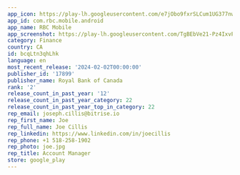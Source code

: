 ```yaml
---
app_icon: https://play-lh.googleusercontent.com/e7jObo9fxrSLCum1UG377nw2RI_aGKunAPgO2K9_tVFJ60knAfyrdP6kBxL_fUwf5dQ
app_id: com.rbc.mobile.android
app_name: RBC Mobile
app_screenshot: https://play-lh.googleusercontent.com/TgBEbVe21-Pz4IxvPQYghfLziucypIPIBSHF2d0gUYWXbgxNfcFFzoo_0h5YFA-MiX4
category: Finance
country: CA
id: bcqLtn3qhLhk
language: en
most_recent_release: '2024-02-02T00:00:00'
publisher_id: '17899'
publisher_name: Royal Bank of Canada
rank: '2'
release_count_in_past_year: '12'
release_count_in_past_year_category: 22
release_count_in_past_year_top_in_category: 22
rep_email: joseph.cillis@bitrise.io
rep_first_name: Joe
rep_full_name: Joe Cillis
rep_linkedin: https://www.linkedin.com/in/joecillis
rep_phone: +1 518-258-1902
rep_photo: joe.jpg
rep_title: Account Manager
store: google_play
---
```

